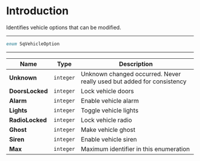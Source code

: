 # Introduction

Identifies vehicle options that can be modified.

----

```D
enum SqVehicleOption
```

----

| Name | Type | Description |
|---|---|---|
| **Unknown** | `integer` | Unknown changed occurred. Never really used but added for consistency |
| **DoorsLocked** | `integer` | Lock vehicle doors |
| **Alarm** | `integer` | Enable vehicle alarm |
| **Lights** | `integer` | Toggle vehicle lights |
| **RadioLocked** | `integer` | Lock vehicle radio |
| **Ghost** | `integer` | Make vehicle ghost |
| **Siren** | `integer` | Enable vehicle siren |
| **Max** | `integer` | Maximum identifier in this enumeration |
